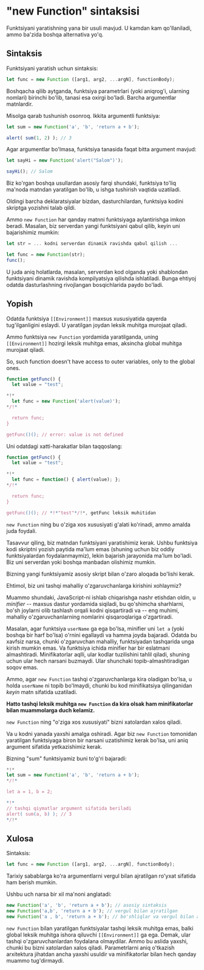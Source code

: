 
# "new Function" sintaksisi

Funktsiyani yaratishning yana bir usuli mavjud. U kamdan kam qo'llaniladi, ammo ba'zida boshqa alternativa yo'q.

## Sintaksis

Funktsiyani yaratish uchun sintaksis:

```js
let func = new Function ([arg1, arg2, ...argN], functionBody);
```

Boshqacha qilib aytganda, funktsiya parametrlari (yoki aniqrog'i, ularning nomlari) birinchi bo'lib, tanasi esa oxirgi bo'ladi. Barcha argumentlar matnlardir.

Misolga qarab tushunish osonroq. Ikkita argumentli funktsiya:

```js run
let sum = new Function('a', 'b', 'return a + b');

alert( sum(1, 2) ); // 3
```

Agar argumentlar bo'lmasa, funktsiya tanasida faqat bitta argument mavjud:

```js run
let sayHi = new Function('alert("Salom")');

sayHi(); // Salom
```

Biz ko'rgan boshqa usullardan asosiy farqi shundaki, funktsiya to'liq ma'noda matndan yaratilgan bo'lib, u ishga tushirish vaqtida uzatiladi.

Oldingi barcha deklaratsiyalar bizdan, dasturchilardan, funktsiya kodini skriptga yozishni talab qildi.

Ammo `new Function` har qanday matnni funktsiyaga aylantirishga imkon beradi. Masalan, biz serverdan yangi funktsiyani qabul qilib, keyin uni bajarishimiz mumkin:

```js
let str = ... kodni serverdan dinamik ravishda qabul qilish ...

let func = new Function(str);
func();
```

U juda aniq holatlarda, masalan, serverdan kod olganda yoki shablondan funktsiyani dinamik ravishda kompilyatsiya qilishda ishlatiladi. Bunga ehtiyoj odatda dasturlashning rivojlangan bosqichlarida paydo bo'ladi.

## Yopish

Odatda funktsiya `[[Environment]]` maxsus xususiyatida qayerda tug'ilganligini eslaydi. U yaratilgan joydan leksik muhitga murojaat qiladi.

Ammo funktsiya `new Function` yordamida yaratilganda, uning `[[Environment]]` hozirgi leksik muhitga emas, aksincha global muhitga murojaat qiladi.

So, such function doesn't have access to outer variables, only to the global ones.

```js run
function getFunc() {
  let value = "test";

*!*
  let func = new Function('alert(value)');
*/!*

  return func;
}

getFunc()(); // error: value is not defined
```

Uni odatdagi xatti-harakatlar bilan taqqoslang:

```js run
function getFunc() {
  let value = "test";

*!*
  let func = function() { alert(value); };
*/!*

  return func;
}

getFunc()(); // *!*"test"*/!*, getFunc leksik muhitidan
```

`new Function` ning bu o'ziga xos xususiyati g'alati ko'rinadi, ammo amalda juda foydali.

Tasavvur qiling, biz matndan funktsiyani yaratishimiz kerak. Ushbu funktsiya kodi skriptni yozish paytida ma'lum emas (shuning uchun biz oddiy funktsiyalardan foydalanmaymiz), lekin bajarish jarayonida ma'lum bo'ladi. Biz uni serverdan yoki boshqa manbadan olishimiz mumkin.

Bizning yangi funktsiyamiz asosiy skript bilan o'zaro aloqada bo'lishi kerak.

Ehtimol, biz uni tashqi mahalliy o'zgaruvchanlarga kirishini xohlaymiz?

Muammo shundaki, JavaScript-ni ishlab chiqarishga nashr etishdan oldin, u *minifier* -- maxsus dastur yordamida siqiladi, bu qo'shimcha sharhlarni, bo'sh joylarni olib tashlash orqali kodni qisqartiradi va -- eng muhimi, mahalliy o'zgaruvchanlarning nomlarini qisqaroqlariga o'zgartiradi.

Masalan, agar funktsiya `userName` ga ega bo'lsa, minifier uni `let a` (yoki boshqa bir harf bo'lsa) o'rnini egallaydi va hamma joyda bajaradi. Odatda bu xavfsiz narsa, chunki o'zgaruvchan mahalliy, funktsiyadan tashqarida unga kirish mumkin emas. Va funktsiya ichida minifier har bir eslatmani almashtiradi. Minifikatorlar aqlli, ular kodlar tuzilishini tahlil qiladi, shuning uchun ular hech narsani buzmaydi. Ular shunchaki topib-almashtiradigan soqov emas.

Ammo, agar `new Function` tashqi o'zgaruvchanlarga kira oladigan bo'lsa, u holda `userName` ni topib bo'lmaydi, chunki bu kod minifikatsiya qilinganidan *keyin* matn sifatida uzatiladi.

**Hatto tashqi leksik muhitga `new Function` da kira olsak ham minifikatorlar bilan muammolarga duch kelamiz.**

`new Function` ning "o'ziga xos xususiyati" bizni xatolardan xalos qiladi.

Va u kodni yanada yaxshi amalga oshiradi. Agar biz `new Function` tomonidan yaratilgan funktsiyaga biron bir narsani uzatishimiz kerak bo'lsa, uni aniq argument sifatida yetkazishimiz kerak.

Bizning "sum" funktsiyamiz buni to'g'ri bajaradi:

```js run 
*!*
let sum = new Function('a', 'b', 'return a + b');
*/!*

let a = 1, b = 2;

*!*
// tashqi qiymatlar argument sifatida beriladi
alert( sum(a, b) ); // 3
*/!*
```

## Xulosa

Sintaksis:

```js
let func = new Function ([arg1, arg2, ...argN], functionBody);
```

Tarixiy sabablarga ko'ra argumentlarni vergul bilan ajratilgan ro'yxat sifatida ham berish mumkin.

Ushbu uch narsa bir xil ma'noni anglatadi:

```js 
new Function('a', 'b', 'return a + b'); // asosiy sintaksis
new Function('a,b', 'return a + b'); // vergul bilan ajratilgan
new Function('a , b', 'return a + b'); // bo'shliqlar va vergul bilan ajratilgan
```

`new Function` bilan yaratilgan funktsiyalar tashqi leksik muhitga emas, balki global leksik muhitga ishora qiluvchi `[[Environment]]` ga ega. Demak, ular tashqi o'zgaruvchanlardan foydalana olmaydilar. Ammo bu aslida yaxshi, chunki bu bizni xatolardan xalos qiladi. Parametrlarni aniq o'tkazish arxitektura jihatdan ancha yaxshi usuldir va minifikatorlar bilan hech qanday muammo tug'dirmaydi.
